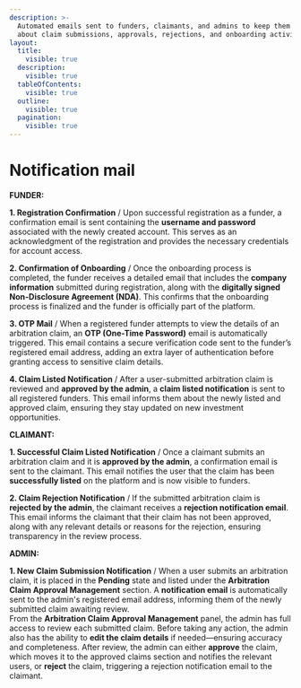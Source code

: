 ```yaml
---
description: >-
  Automated emails sent to funders, claimants, and admins to keep them informed
  about claim submissions, approvals, rejections, and onboarding activities.
layout:
  title:
    visible: true
  description:
    visible: true
  tableOfContents:
    visible: true
  outline:
    visible: true
  pagination:
    visible: true
---
```


# Notification mail



**FUNDER:**

**1. Registration Confirmation**
/
Upon successful registration as a funder, a confirmation email is sent containing the **username and password** associated with the newly created account. This serves as an acknowledgment of the registration and provides the necessary credentials for account access.

**2. Confirmation of Onboarding**
/
Once the onboarding process is completed, the funder receives a detailed email that includes the **company information** submitted during registration, along with the **digitally signed Non-Disclosure Agreement (NDA)**. This confirms that the onboarding process is finalized and the funder is officially part of the platform.

**3. OTP Mail**
/
When a registered funder attempts to view the details of an arbitration claim, an **OTP (One-Time Password)** email is automatically triggered. This email contains a secure verification code sent to the funder’s registered email address, adding an extra layer of authentication before granting access to sensitive claim details.

**4. Claim Listed Notification**
/
After a user-submitted arbitration claim is reviewed and **approved by the admin**, a **claim listed notification** is sent to all registered funders. This email informs them about the newly listed and approved claim, ensuring they stay updated on new investment opportunities.



**CLAIMANT:**

**1. Successful Claim Listed Notification**
/
Once a claimant submits an arbitration claim and it is **approved by the admin**, a confirmation email is sent to the claimant. This email notifies the user that the claim has been **successfully listed** on the platform and is now visible to funders.

**2. Claim Rejection Notification**
/
If the submitted arbitration claim is **rejected by the admin**, the claimant receives a **rejection notification email**. This email informs the claimant that their claim has not been approved, along with any relevant details or reasons for the rejection, ensuring transparency in the review process.



**ADMIN:**

**1. New Claim Submission Notification**
/
When a user submits an arbitration claim, it is placed in the **Pending** state and listed under the **Arbitration Claim Approval Management** section. A **notification email** is automatically sent to the admin's registered email address, informing them of the newly submitted claim awaiting review.\
From the **Arbitration Claim Approval Management** panel, the admin has full access to review each submitted claim. Before taking any action, the admin also has the ability to **edit the claim details** if needed—ensuring accuracy and completeness. After review, the admin can either **approve** the claim, which moves it to the approved claims section and notifies the relevant users, or **reject** the claim, triggering a rejection notification email to the claimant.
